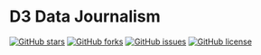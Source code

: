 # D3 Data Journalism
<a href="https://github.com/msfa12th/D3-challenge/stargazers"><img alt="GitHub stars" src="https://img.shields.io/github/stars/msfa12th/D3-challenge?color=yellow"></a>
<a href="https://github.com/msfa12th/D3-challenge/network"><img alt="GitHub forks" src="https://img.shields.io/github/forks/msfa12th/D3-challenge?color=yellow"></a>
<a href="https://github.com/msfa12th/D3-challenge/issues"><img alt="GitHub issues" src="https://img.shields.io/github/issues/msfa12th/D3-challenge"></a>
<a href="https://github.com/msfa12th/D3-challenge"><img alt="GitHub license" src="https://img.shields.io/github/license/msfa12th/D3-challenge?color=red"></a>
